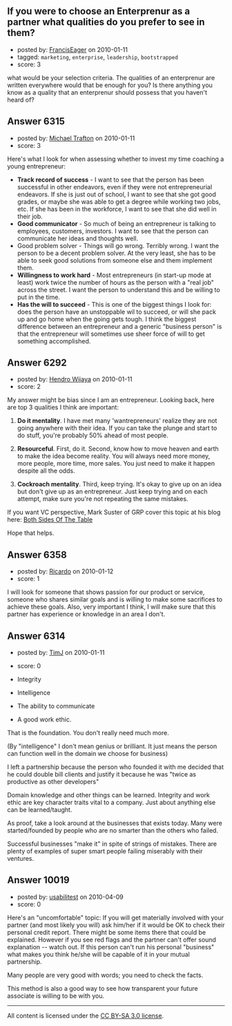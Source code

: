 ## If you were to choose an Enterprenur as a partner what qualities do you prefer to see in them?

- posted by: [FrancisEager](https://stackexchange.com/users/-1/1788-franciseager) on 2010-01-11
- tagged: `marketing`, `enterprise`, `leadership`, `bootstrapped`
- score: 3

what would be your selection criteria. The qualities of an enterprenur are written everywhere would that be enough for you? Is there anything you know as a quality that an enterprenur should possess that you haven't heard of?


## Answer 6315

- posted by: [Michael Trafton](https://stackexchange.com/users/-1/19-michael-trafton) on 2010-01-11
- score: 3

Here's what I look for when assessing whether to invest my time coaching a young entrepreneur:

- **Track record of success** - I want to see that the person has been successful in other endeavors, even if they were not entrepreneurial endeavors. If she is just out of school, I want to see that she got good grades, or maybe she was able to get a degree while working two jobs, etc. If she has been in the workforce, I want to see that she did well in their job.
- **Good communicator** - So much of being an entrepreneur is talking to employees, customers, investors. I want to see that the person can communicate her ideas and thoughts well.
- Good problem solver - Things will go wrong. Terribly wrong. I want the person to be a decent problem solver. At the very least, she has to be able to seek good solutions from someone else and them implement them.
- **Willingness to work hard** - Most entrepreneurs (in start-up mode at least) work twice the number of hours as the person with a "real job" across the street. I want the person to understand this and be willing to put in the time.
- **Has the will to succeed** - This is one of the biggest things I look for: does the person have an unstoppable wil to succeed, or will she pack up and go home when the going gets tough. I think the biggest difference between an entrepreneur and a generic "business person" is that the entrepreneur will sometimes use sheer force of will to get something accomplished.


## Answer 6292

- posted by: [Hendro Wijaya](https://stackexchange.com/users/-1/115-hendro-wijaya) on 2010-01-11
- score: 2

<p>My answer might be bias since I am an entrepreneur. Looking back, here are top 3 qualities I think are important:</p>

<ol>
<li><p><strong>Do it mentality</strong>. I have met many 'wantrepreneurs' realize they are not going anywhere with their idea. If you can take the plunge and start to do stuff, you're probably 50% ahead of most people.</p></li>
<li><p><strong>Resourceful</strong>. First, do it. Second, know how to move heaven and earth to make the idea become reality. You will always need more money, more people, more time, more sales. You just need to make it happen despite all the odds.</p></li>
<li><p><strong>Cockroach mentality</strong>. Third, keep trying. It's okay to give up on an idea but don't give up as an entrepreneur. Just keep trying and on each attempt, make sure you're not repeating the same mistakes.</p></li>
</ol>

<p>If you want VC perspective, Mark Suster of GRP cover this topic at his blog here: <a href="http://www.bothsidesofthetable.com/entrepreneur-dna/" rel="nofollow">Both Sides Of The Table</a></p>

<p>Hope that helps.</p>



## Answer 6358

- posted by: [Ricardo](https://stackexchange.com/users/-1/42-ricardo) on 2010-01-12
- score: 1

I will look for someone that shows passion for our product or service, someone who shares similar goals and is willing to make some sacrifices to achieve these goals. Also, very important I think, I will make sure that this partner has experience or knowledge in an area I don't.


## Answer 6314

- posted by: [TimJ](https://stackexchange.com/users/-1/1172-timj) on 2010-01-11
- score: 0

- Integrity 
- Intelligence
- The ability to communicate 
- A good work ethic.  

That is the foundation.  You don't really need much more.  

(By "intelligence" I don't mean genius or brilliant.  It just means the person can function well in the domain we choose for business)

I left a partnership because the person who founded it with me decided that he could double bill clients and justify it because he was "twice as productive as other developers"

Domain knowledge and other things can be learned.  Integrity and work ethic are key character traits vital to a company.  Just about anything else can be learned/taught.

As proof, take a look around at the businesses that exists today.  Many were started/founded by people who are no smarter than the others who failed. 

Successful businesses "make it" in spite of strings of mistakes.  There are plenty of examples of super smart people failing miserably with their ventures.




## Answer 10019

- posted by: [usabilitest](https://stackexchange.com/users/-1/3024-usabilitest) on 2010-04-09
- score: 0

Here's an "uncomfortable" topic: If you will get materially involved with your partner (and most likely you will) ask him/her if it would be OK to check their personal credit report. There might be some items there that could be explained. However if you see red flags and the partner can't offer sound explanation -- watch out. If this person can't run his personal "business" what makes you think he/she will be capable of it in your mutual partnership. 

Many people are very good with words; you need to check the facts. 

This method is also a good way to see how transparent your future associate is willing to be with you.



---

All content is licensed under the [CC BY-SA 3.0 license](https://creativecommons.org/licenses/by-sa/3.0/).
